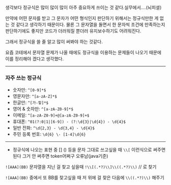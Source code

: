 생각보다 정규식은 많이 많이 많이 아주 중요하게 쓰이는 것 같다.실무에서....(뇌피셜)

만약에 어떤 문자를 받고 그 문자가 어떤 형식인지 판단하기 위해서는 정규식만한 게 없는 것 같다고 생각하기 때문이다.
물론 그 문자열을 돌면서 한 문자씩 조건에 만족하는지 판단하기에도 좋지만 코드가 더러워질 뿐더러 유지보수하기도 어려워진다.

그래서 정규식을 쓸 줄 알고 많이 써봐야 하는 것같다.

요즘 코테에서 문자열 문제가 나올 때에도 정규식을 이용하는 문제들이 나오기 때문에 이를 정리해야 겠다고 생각했다.

---
### 자주 쓰는 정규식
* 숫자만: `^[0-9]*$`
* 영문자만: `^[a-zA-Z]*$`
* 한글만: `^[가-힣]*$`
* 영어 & 숫자만: `^[a-zA-Z0-9]*$`
* 이메일: `^[a-zA-Z0-9]+@[a-zA-Z0-9]+$`
* 휴대폰: `^01(?:0|1|[6-9]) - (?:\d{3}|\d{4}) - \d{4}$`
* 일반 전화: `^\d{2,3} - \d{3,4} - \d{4}$`
* 주민 등록 번호: `\d{6} \- [1-4]\d{6}`
---

* 정규식에 나오는 표현 중 [] () 등을 문자 그대로 쓰고싶을 때
`\\[` 이런식으로 써주면 된다
그거 안 써주면 token어쩌구 오류남(java기준)


`![AAA](BB)` 문자열을 지닌 걸 찾고 싶을때
`!\\[(.*?)\\]\\((.*?)\\)` //![]() 로 찾기

`![AAA](BB)` 중에서 또 BB를 찾고싶을 때
저 위에 걸 찾은 다음에
`\\((.*?)\\)` 해주기
